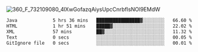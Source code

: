 ![360_F_732109080_4lXwGofazqAiysUpcCnrbflsNOl9EMdW](https://github.com/user-attachments/assets/e39d4b74-87d6-4547-a0e5-a6fb31b55e4c)

 <!--START_SECTION:waka-->

```txt
Java             5 hrs 36 mins   ████████████████▓░░░░░░░░   66.60 %
HTML             1 hr 51 mins    █████▓░░░░░░░░░░░░░░░░░░░   22.02 %
XML              57 mins         ██▓░░░░░░░░░░░░░░░░░░░░░░   11.32 %
Text             0 secs          ░░░░░░░░░░░░░░░░░░░░░░░░░   00.05 %
GitIgnore file   0 secs          ░░░░░░░░░░░░░░░░░░░░░░░░░   00.01 %
```

<!--END_SECTION:waka-->
